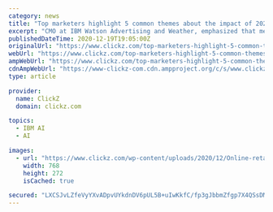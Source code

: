 ```yaml
---
category: news
title: "Top marketers highlight 5 common themes about the impact of 2020 on business"
excerpt: "CMO at IBM Watson Advertising and Weather, emphasized that messaging be as relevant as possible during times of uncertainty, noting how IBM’s clients are leveraging their technology to do just this. “We’re using AI to help clients be more responsive ..."
publishedDateTime: 2020-12-19T19:05:00Z
originalUrl: "https://www.clickz.com/top-marketers-highlight-5-common-themes-about-the-impact-of-2020-on-business"
webUrl: "https://www.clickz.com/top-marketers-highlight-5-common-themes-about-the-impact-of-2020-on-business"
ampWebUrl: "https://www.clickz.com/top-marketers-highlight-5-common-themes-about-the-impact-of-2020-on-business/264519/amp/"
cdnAmpWebUrl: "https://www-clickz-com.cdn.ampproject.org/c/s/www.clickz.com/top-marketers-highlight-5-common-themes-about-the-impact-of-2020-on-business/264519/amp/"
type: article

provider:
  name: ClickZ
  domain: clickz.com

topics:
  - IBM AI
  - AI

images:
  - url: "https://www.clickz.com/wp-content/uploads/2020/12/Online-retail-COVID-19-1-1200x630-1-scaled.jpg"
    width: 768
    height: 272
    isCached: true

secured: "LXCSJvLZfeVyYXvADpvUYkdnDV6pUL5B+uIwKkfC/fp3gJbbmZfgp7X4QSsDMdfy4C0+vfu3g3x6HoEz+jh0CKLc4KepL0O9qDBwIgIscEcbIp7X2CO2prDcs24TudnajQTKmGcsubTJz3W66gOGVdCGnfi+jKGxAoNRfkxv0P9wmL1SiTDn/F5N155+31QLslq7DDKxhom0Rh4H/5ya4KRQ4D83qOBPedrS/NPRDZ/wSJ0c3cnXzaon6XKq1b+2IYtQWoXXj9+brDSg6EAIEcgP58mFfHX2+1/qZWGpjMiAIJyGCuQ6MQDlmiBhTLiSc28PddBVec/L/Py4ze6hEBDUQK7KwsKEXJIRahAOzlA=;q7RhUGnX8zMgQ1K2Mcoi3A=="
---
```



